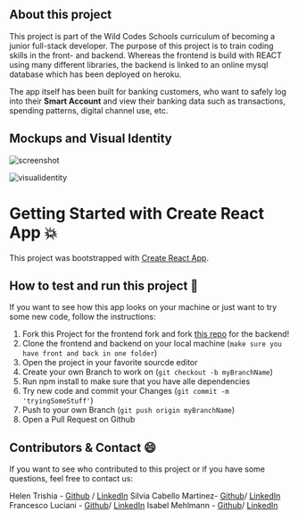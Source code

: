 <!--Goal and purpose of this project -->
## About this project  
This project is part of the Wild Codes Schools curriculum of becoming a junior full-stack developer. The purpose of this project is to train coding skills in the front- and backend. Whereas the frontend is build with REACT using many different libraries, the backend is linked to an online mysql database which has been deployed on heroku. 

The app itself has been built for banking customers, who want to safely log into their **Smart Account** and view their banking data such as transactions, spending patterns,  digital channel use, etc. 


<!-- Screen shots of the app -->
## Mockups and Visual Identity

![screenshot](https://user-images.githubusercontent.com/78726341/127326292-af674648-9229-478f-9ef0-1c95f1038795.jpg)


![visualidentity](https://user-images.githubusercontent.com/78726341/127325897-f9927dfe-4195-4087-abf0-8ae61bfb2424.jpg)




<!-- Build with --> 
# Getting Started with Create React App 💥
This project was bootstrapped with [Create React App](https://github.com/facebook/create-react-app).



<!--How you can contribute -->
## How to test and run this project 🧐
If you want to see how this app looks on your machine or just want to try some new code, follow the instructions: 

1. Fork this Project for the frontend fork and fork [this repo](https://github.com/francescoluciani/wwhbackend) for the backend!
2. Clone the frontend and backend on your local machine (`make sure you have front and back in one folder`)
3. Open the project in your favorite sourcde editor 
4. Create your own Branch to work on (`git checkout -b myBranchName`)
5. Run npm install to make sure that you have alle dependencies 
6. Try new code and commit your Changes (`git commit -m 'tryingSomeStuff'`)
7. Push to your own Branch (`git push origin myBranchName`)
8. Open a Pull Request on Github 



<!-- Contact -->
## Contributors & Contact  😄 

If you want to see who contributed to this project or if you have some questions, feel free to contact us: 

Helen Trishia - [Github](https://github.com/HELENTRISHA) / [LinkedIn](https://www.linkedin.com/in/helen-trisha-laurencine-ndiaye/) 
Silvia Cabello  Martinez- [Github](https://github.com/SilviaCabello)/ [LinkedIn](https://www.linkedin.com/in/silviacabellom/) 
Francesco Luciani - [Github](https://github.com/francescoluciani)/ [LinkedIn](https://www.linkedin.com/in/lucianifrancesco/) 
Isabel Mehlmann - [Github](https://github.com/Pits111)/ [LinkedIn](https://www.linkedin.com/in/isabelmehlmann/) 













